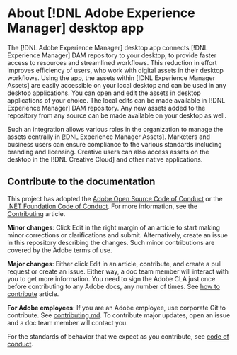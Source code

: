 # About [!DNL Adobe Experience Manager] desktop app

The [!DNL Adobe Experience Manager] desktop app connects [!DNL Experience Manager] DAM repository to your desktop, to provide faster access to resources and streamlined workflows. This reduction in effort improves efficiency of users, who work with digital assets in their desktop workflows. Using the app, the assets within [!DNL Experience Manager Assets] are easily accessible on your local desktop and can be used in any desktop applications. You can open and edit the assets in desktop applications of your choice. The local edits can be made available in [!DNL Experience Manager] DAM repository. Any new assets added to the repository from any source can be made available on your desktop as well.

Such an integration allows various roles in the organization to manage the assets centrally in [!DNL Experience Manager Assets]. Marketers and business users can ensure compliance to the various standards including branding and licensing. Creative users can also access assets on the desktop in the [!DNL Creative Cloud] and other native applications.

## Contribute to the documentation

This project has adopted the [Adobe Open Source Code of Conduct](code-of-conduct.md) or the [.NET Foundation Code of Conduct](https://dotnetfoundation.org/code-of-conduct). For more information, see the [Contributing](contributing.md) article.

**Minor changes**: Click Edit in the right margin of an article to start making minor corrections or clarifications and submit. Alternatively, create an issue in this repository describing the changes. Such minor contributions are covered by the Adobe terms of use.

**Major changes**: Either click Edit in an article, contribute, and create a pull request or create an issue. Either way, a doc team member will interact with you to get more information. You need to sign the Adobe CLA just once before contributing to any Adobe docs, any number of times. See [how to contribute](contributing.md) article.

**For Adobe employees**: If you are an Adobe employee, use corporate Git to contribute. See [contributing.md](contributing.md). To contribute major updates, open an issue and a doc team member will contact you.

For the standards of behavior that we expect as you contribute, see [code of conduct](code-of-conduct.md).
